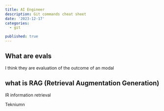 ```yaml
---
title: AI Engineer
description: Git commands cheat sheet
date: '2023-12-17'
categories:
  - git 

published: true
---
```


## What are evals

I think they are evaluation of the outcome of an modal

## what is RAG (Retrieval Augmentation Generation)

IR information retrieval

Tekniumn

